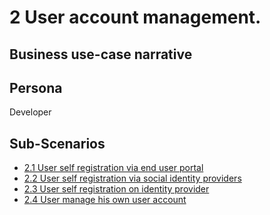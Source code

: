# 2 User account management. 

## Business use-case narrative


## Persona
Developer

## Sub-Scenarios
- [2.1 User self registration via end user portal](2.1-self-registration-via-end-user-portal/README.md)
- [2.2 User self registration via social identity providers](2.2-self-registration-via-social-ipds/README.md)
- [2.3 User self registration on identity provider](2.3-self-registration-on-idp/README.md)
- [2.4 User manage his own user account](2.4-manage-own-user-account/README.md)

